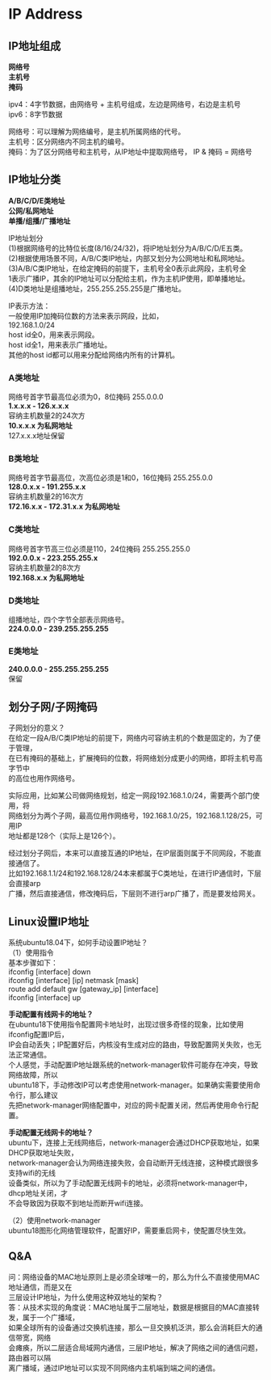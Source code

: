 # IP Address                  
                  
## IP地址组成      
**网络号**      
**主机号**      
**掩码**      
      
ipv4：4字节数据，由网络号 + 主机号组成，左边是网络号，右边是主机号                  
ipv6：8字节数据                  
      
网络号：可以理解为网络编号，是主机所属网络的代号。      
主机号：区分网络内不同主机的编号。      
掩码：为了区分网络号和主机号，从IP地址中提取网络号， IP & 掩码 = 网络号                    
      
## IP地址分类      
**A/B/C/D/E类地址**      
**公网/私网地址**      
**单播/组播/广播地址**      
      
IP地址划分      
(1)根据网络号的比特位长度(8/16/24/32)，将IP地址划分为A/B/C/D/E五类。      
(2)根据使用场景不同，A/B/C类IP地址，内部又划分为公网地址和私网地址。      
(3)A/B/C类IP地址，在给定掩码的前提下，主机号全0表示此网段，主机号全      
   1表示广播IP，其余的IP地址可以分配给主机，作为主机IP使用，即单播地址。        
(4)D类地址是组播地址，255.255.255.255是广播地址。      
      
IP表示方法：                
一般使用IP加掩码位数的方法来表示网段，比如，                
192.168.1.0/24                
host id全0，用来表示网段。                
host id全1，用来表示广播地址。                
其他的host id都可以用来分配给网络内所有的计算机。                
                
### A类地址                
网络号首字节最高位必须为0，8位掩码 255.0.0.0                  
**1.x.x.x - 126.x.x.x**                  
容纳主机数量2的24次方                  
**10.x.x.x 为私网地址**                  
127.x.x.x地址保留                  
                  
                  
### B类地址                
网络号首字节最高位，次高位必须是1和0，16位掩码 255.255.0.0                  
**128.0.x.x - 191.255.x.x**                     
容纳主机数量2的16次方                  
**172.16.x.x - 172.31.x.x 为私网地址**                  
                  
                  
### C类地址                
网络号首字节高三位必须是110，24位掩码 255.255.255.0                  
**192.0.0.x - 223.255.255.x**                  
容纳主机数量2的8次方                  
**192.168.x.x 为私网地址**                  
                  
              
### D类地址                  
组播地址，四个字节全部表示网络号。                
**224.0.0.0 - 239.255.255.255**                
                
                  
### E类地址                  
**240.0.0.0 - 255.255.255.255**        
保留        
              
## 划分子网/子网掩码                  
子网划分的意义？      
在给定一段A/B/C类IP地址的前提下，网络内可容纳主机的个数是固定的，为了便于管理，    
在已有掩码的基础上，扩展掩码的位数，将网络划分成更小的网络，即将主机号高字节中    
的高位也用作网络号。    
    
实际应用，比如某公司做网络规划，给定一网段192.168.1.0/24，需要两个部门使用，将    
网络划分为两个子网，最高位用作网络号，192.168.1.0/25，192.168.1.128/25，可用IP    
地址都是128个（实际上是126个）。    
    
经过划分子网后，本来可以直接互通的IP地址，在IP层面则属于不同网段，不能直接通信了。    
比如192.168.1.1/24和192.168.128/24本来都属于C类地址，在进行IP通信时，下层会直接arp    
广播，然后直接通信，修改掩码后，下层则不进行arp广播了，而是要发给网关。      
    
## Linux设置IP地址            
系统ubuntu18.04下，如何手动设置IP地址？              
（1）使用指令              
基本步骤如下：              
ifconfig  [interface]  down             
ifconfig  [interface]  [ip]  netmask  [mask]             
route add default gw [gateway_ip] [interface]           
ifconfig  [interface]  up             
          
**手动配置有线网卡的地址？**          
在ubuntu18下使用指令配置网卡地址时，出现过很多奇怪的现象，比如使用ifconfig配置IP后，            
IP会自动丢失；IP配置好后，内核没有生成对应的路由，导致配置网关失败，也无法正常通信。              
个人感觉，手动配置IP地址跟系统的network-manager软件可能存在冲突，导致网络故障，所以            
ubuntu18下，手动修改IP可以考虑使用network-manager。如果确实需要使用命令行，那么建议            
先把network-manager网络配置中，对应的网卡配置关闭，然后再使用命令行配置。            
          
**手动配置无线网卡的地址？**          
ubuntu下，连接上无线网络后，network-manager会通过DHCP获取地址，如果DHCP获取地址失败，          
network-manager会认为网络连接失败，会自动断开无线连接，这种模式跟很多支持wifi的无线          
设备类似，所以为了手动配置无线网卡的地址，必须将network-manager中，dhcp地址关闭，才          
不会导致因为获取不到地址而断开wifi连接。          
            
（2）使用network-manager            
ubuntu18图形化网络管理软件，配置好IP，需要重启网卡，使配置尽快生效。              
  
## Q&A
问：网络设备的MAC地址原则上是必须全球唯一的，那么为什么不直接使用MAC地址通信，而是又在    
    三层设计IP地址，为什么使用这种双地址的架构？    
答：从技术实现的角度说：MAC地址属于二层地址，数据是根据目的MAC直接转发，属于一个广播域，  
    如果全球所有的设备通过交换机连接，那么一旦交换机泛洪，那么会消耗巨大的通信带宽，网络  
	会瘫痪，所以二层适合局域网内通信，三层IP地址，解决了网络之间的通信问题，路由器可以隔  
	离广播域，通过IP地址可以实现不同网络内主机端到端之间的通信。  
